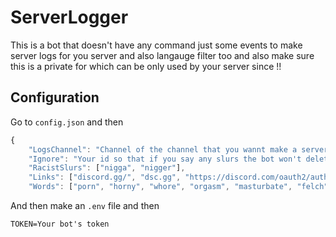 # ServerLogger

This is a bot that doesn't have any command just some events to make server logs for you server and also langauge filter too and also make sure this is a private for which can be only used by your server since !!

## Configuration

Go to `config.json` and then 

```js
{
    "LogsChannel": "Channel of the channel that you wannt make a server logs !!",
    "Ignore": "Your id so that if you say any slurs the bot won't delete your text !!",
    "RacistSlurs": ["nigga", "nigger"],
    "Links": ["discord.gg/", "dsc.gg", "https://discord.com/oauth2/authorize?client_id=", "discord.com/api/oauth2/authorize?client_id=", "discordapp.com/oauth2/authorize?          client_id="], // You can add more
    "Words": ["porn", "horny", "whore", "orgasm", "masturbate", "felch", "blowjob", "cuckold"] // You can add more words
```

And then make an `.env` file and then 

```
TOKEN=Your bot's token
```

